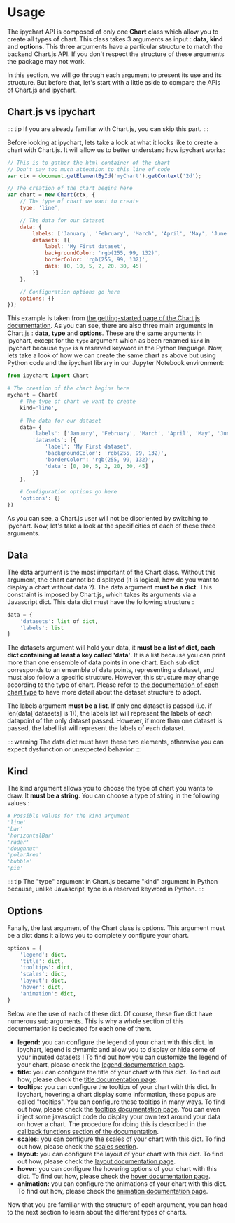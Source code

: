 # Usage

The ipychart API is composed of only one **Chart** class which allow you to create all types of chart. This class takes 3 arguments as input : **data**, **kind** and **options**. This three arguments have a particular structure to match the backend Chart.js API. If you don't respect the structure of these arguments the package may not work. 

In this section, we will go through each argument to present its use and its structure. But before that, let's start with a little aside to compare the APIs of Chart.js and ipychart.

## Chart.js vs ipychart

::: tip
If you are already familiar with Chart.js, you can skip this part.
:::

Before looking at ipychart, lets take a look at what it looks like to create a chart with Chart.js. It will allow us to better understand how ipychart works:

``` js
// This is to gather the html container of the chart
// Don't pay too much attention to this line of code
var ctx = document.getElementById('myChart').getContext('2d');

// The creation of the chart begins here
var chart = new Chart(ctx, {
    // The type of chart we want to create
    type: 'line',

    // The data for our dataset
    data: {
        labels: ['January', 'February', 'March', 'April', 'May', 'June', 'July'],
        datasets: [{
            label: 'My First dataset',
            backgroundColor: 'rgb(255, 99, 132)',
            borderColor: 'rgb(255, 99, 132)',
            data: [0, 10, 5, 2, 20, 30, 45]
        }]
    },

    // Configuration options go here
    options: {}
});
```

This example is taken from [the getting-started page of the Chart.js documentation](https://www.chartjs.org/docs/latest/getting-started/). As you can see, there are also three main arguments in Chart.js : **data**, **type** and **options**. These are the same arguments in ipychart, except for the `type` argument which as been renamed `kind` in ipychart because `type` is a reserved keyword in the Python language. Now, lets take a look of how we can create the same chart as above but using Python code and the ipychart library in our Jupyter Notebook environment:

``` py
from ipychart import Chart

# The creation of the chart begins here
mychart = Chart(
    # The type of chart we want to create
    kind='line',

    # The data for our dataset
    data= {
        'labels': ['January', 'February', 'March', 'April', 'May', 'June', 'July'],
        'datasets': [{
            'label': 'My First dataset',
            'backgroundColor': 'rgb(255, 99, 132)',
            'borderColor': 'rgb(255, 99, 132)',
            'data': [0, 10, 5, 2, 20, 30, 45]
        }]
    },

    # Configuration options go here
    'options': {}
})
```

As you can see, a Chart.js user will not be disoriented by switching to ipychart. Now, let's take a look at the specificities of each of these three arguments.


## Data

The data argument is the most important of the Chart class. Without this argument, the chart cannot be displayed (it is logical, how do you want to display a chart without data ?). The data argument **must be a dict**. This constraint is imposed by Chart.js, which takes its arguments via a Javascript dict. This data dict must have the following structure : 

``` py
data = {
    'datasets': list of dict,
    'labels': list
}
```

The datasets argument will hold your data, it **must be a list of dict, each dict containing at least a key called 'data'**. It is a list because you can print more than one ensemble of data points in one chart. Each sub dict corresponds to an ensemble of data points, representing a dataset, and must also follow a specific structure. However, this structure may change according to the type of chart. Please refer to [the documentation of each chart type]() to have more detail about the dataset structure to adopt. 

The labels argument **must be a list**. If only one dataset is passed (i.e. if len(data['datasets] is 1)), the labels list will represent the labels of each datapoint of the only dataset passed. However, if more than one dataset is passed, the label list will represent the labels of each dataset.

::: warning
The data dict must have these two elements, otherwise you can expect dysfunction or unexpected behavior.
:::

## Kind

The kind argument allows you to choose the type of chart you wants to draw. It **must be a string**. You can choose a type of string in the following values :

``` py
# Possible values for the kind argument
'line'
'bar'
'horizontalBar'
'radar'
'doughnut'
'polarArea'
'bubble'
'pie'
```

::: tip
The "type" argument in Chart.js became "kind" argument in Python because, unlike Javascript, type is a reserved keyword in Python.
:::

## Options

Fanally, the last argument of the Chart class is options. This argument must be a dict dans it allows you to completely configure your chart.

``` py
options = {
    'legend': dict, 
    'title': dict,
    'tooltips': dict,
    'scales': dict,
    'layout': dict,
    'hover': dict,
    'animation': dict,
}
```
Below are the use of each of these dict. Of course, these five dict have numerous sub arguments. This is why a whole section of this documentation is dedicated for each one of them. 

- **legend:** you can configure the legend of your chart with this dict. In ipychart, legend is dynamic and allow you to display or hide some of your inputed datasets ! To find out how you can customize the legend of your chart, please check the [legend documentation page]().
- **title:** you can configure the title of your chart with this dict. To find out how, please check the [title documentation page]().
- **tooltips:** you can configure the tooltips of your chart with this dict. In ipychart, hovering a chart display some information, these popus are called "tooltips". You can configure these tooltips in many ways. To find out how, please check the [tooltips documentation page](). You can even inject some javascript code do display your own text around your data on hover a chart. The procedure for doing this is described in the [callback functions section of the documentation]().
- **scales:** you can configure the scales of your chart with this dict. To find out how, please check the [scales section]().
- **layout:** you can configure the layout of your chart with this dict. To find out how, please check the [layout documentation page]().
- **hover:** you can configure the hovering options of your chart with this dict. To find out how, please check the [hover documentation page]().
- **animation:** you can configure the animations of your chart with this dict. To find out how, please check the [animation documentation page]().

Now that you are familiar with the structure of each argument, you can head to the next section to learn about the different types of charts.
